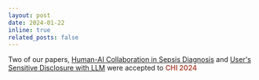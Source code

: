```yaml
---
layout: post
date: 2024-01-22
inline: true
related_posts: false
---
```


Two of our papers, [Human-AI Collaboration in Sepsis Diagnosis](https://arxiv.org/abs/2309.12368) and [User's Sensitive Disclosure with LLM](https://arxiv.org/abs/2309.11653) were accepted to **<span style="color:#b45747">CHI 2024</span>**